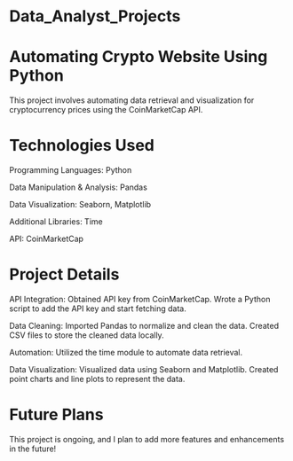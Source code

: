 # Data_Analyst_Projects
# Automating Crypto Website Using Python

This project involves automating data retrieval and visualization for cryptocurrency prices using the CoinMarketCap API.

# Technologies Used

Programming Languages: Python

Data Manipulation & Analysis: Pandas

Data Visualization: Seaborn, Matplotlib

Additional Libraries: Time

API: CoinMarketCap

# Project Details

API Integration:
Obtained API key from CoinMarketCap.
Wrote a Python script to add the API key and start fetching data.

Data Cleaning:
Imported Pandas to normalize and clean the data.
Created CSV files to store the cleaned data locally.

Automation:
Utilized the time module to automate data retrieval.

Data Visualization:
Visualized data using Seaborn and Matplotlib.
Created point charts and line plots to represent the data.

# Future Plans
This project is ongoing, and I plan to add more features and enhancements in the future!
